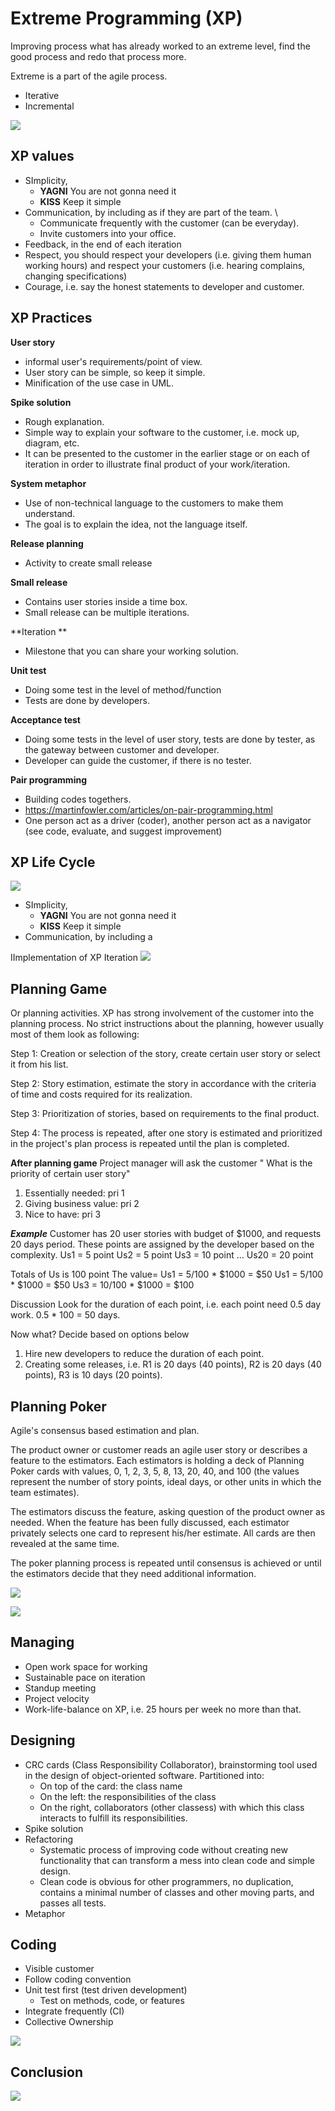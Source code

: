 # Extreme Programming (XP)
Improving process what has already worked to an extreme level, find the good process and redo that process more.

Extreme is a part of the agile process.
- Iterative
- Incremental

![](attachments/1.png)

## XP values
- SImplicity,
  - **YAGNI** You are not gonna need it
  - **KISS** Keep it simple
- Communication, by including as if they are part of the team. \
	- Communicate frequently with the customer (can be everyday).
	- Invite customers into your office.
- Feedback, in the end of each iteration
- Respect, you should respect your developers (i.e. giving them human working hours) and respect your customers (i.e. hearing complains, changing specifications)
- Courage, i.e. say the honest statements to developer and customer.

## XP Practices
**User story**
- informal user's requirements/point of view. 
- User story can be simple, so keep it simple.
- Minification of the use case in UML.

**Spike solution** 
- Rough explanation.
- Simple way to explain your software to the customer, i.e. mock up, diagram, etc.
- It can be presented to the customer in the earlier stage or on each of iteration in order to illustrate final product of your work/iteration.

**System metaphor**
- Use of non-technical language to the customers to make them understand.
- The goal is to explain the idea, not the language itself.

**Release planning**
- Activity to create small release

**Small release**
- Contains user stories inside a time box.
- Small release can be multiple iterations.

**Iteration **
- Milestone that you can share your working solution.

**Unit test** 
- Doing some test in the level of method/function
- Tests are done by developers.

**Acceptance test** 
- Doing some tests in the level of user story, tests are done by tester, as the gateway between customer and developer. 
- Developer can guide the customer, if there is no tester.


**Pair programming** 
- Building codes togethers. 
- https://martinfowler.com/articles/on-pair-programming.html
- One person act as a driver (coder), another person act as a navigator (see code, evaluate, and suggest improvement)

## XP Life Cycle
![](attachments/2.png)
- SImplicity,
  - **YAGNI** You are not gonna need it
  - **KISS** Keep it simple
- Communication, by including a

IImplementation of XP Iteration
![](attachments/3.png)

## Planning Game
Or planning activities.
XP has strong involvement of the customer into the planning process. No strict instructions about the planning, however usually most of them look as following:

Step 1: Creation or selection of the story, create certain user story or select it from his list.

Step 2: Story estimation, estimate the story in accordance with the criteria of time and costs required for its realization.

Step 3: Prioritization of stories, based on requirements to the final product.

Step 4: The process is repeated, after one story is estimated and prioritized in the project's plan process is repeated until the plan is completed.

**After planning game**
Project manager will ask the customer " What is the priority of certain user story"
1. Essentially needed: pri 1
2. Giving business value: pri 2
3. Nice to have: pri 3

***Example***
Customer has 20 user stories with budget of $1000, and requests 20 days period.
These points are assigned by the developer based on the complexity.
Us1 = 5 point
Us2 = 5 point
Us3 = 10 point
...
Us20 = 20 point

Totals of Us is 100 point
The value=
Us1 = 5/100 \* $1000 = $50
Us1 = 5/100 \* $1000 = $50
Us3 = 10/100 \* $1000 = $100

Discussion
Look for the duration of each point, i.e. 
each point need 0.5 day work. 0.5 \* 100 = 50 days.

Now what? 
Decide based on options below
1. Hire new developers to reduce the duration of each point.
2. Creating some releases, i.e. R1 is 20 days (40 points), R2 is 20 days (40 points), R3 is 10 days (20 points).



## Planning Poker
Agile's consensus based estimation and plan.

The product owner or customer reads an agile user story or describes a feature to the estimators. Each estimators is holding a deck of Planning Poker cards with values, 0, 1, 2, 3, 5, 8, 13, 20, 40, and 100 (the values represent the number of story points, ideal days, or other units in which the team estimates).

The estimators discuss the feature, asking question of the product owner as needed. When the feature has been fully discussed, each estimator privately selects one card to represent his/her estimate. All cards are then revealed at the same time.

The poker planning process is repeated until consensus is achieved or until the estimators decide that they need additional information.

![](attachments/Pasted%20image%2020211005192952.png)

![](attachments/Pasted%20image%2020211005193133.png)


## Managing
- Open work space for working
- Sustainable pace on iteration
- Standup meeting
- Project velocity
- Work-life-balance on XP, i.e. 25 hours per week no more than that.

## Designing
- CRC cards (Class Responsibility Collaborator), brainstorming tool used in the design of object-oriented software. Partitioned into:
	- On top of the card: the class name
	- On the left: the responsibilities of the class
	- On the right, collaborators (other classess) with which this class interacts to fulfill its responsibilities.
- Spike solution
- Refactoring
	- Systematic process of improving code without creating new functionality that can transform a mess into clean code and simple design.
	- Clean code is obvious for other programmers, no duplication, contains a minimal number of classes and other moving parts, and passes all tests.
- Metaphor

## Coding
- Visible customer
- Follow coding convention
- Unit test first (test driven development)
	- Test on methods, code, or features
- Integrate frequently (CI)
- Collective Ownership

![](attachments/4.png)

## Conclusion
![](attachments/MicrosoftTeams-image.png)